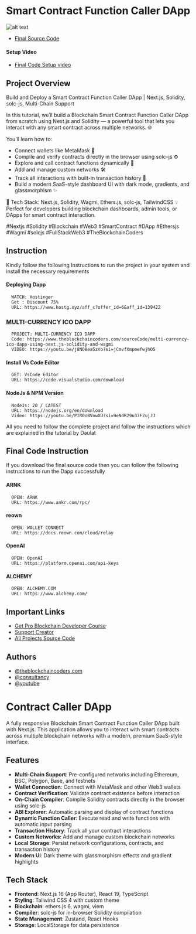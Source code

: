 # Smart Contract Function Caller DApp

![alt text](https://www.daulathussain.com/wp-content/uploads/2025/10/Build-and-Deploy-a-Smart-Contract-Function-Caller-DApp-Next.js-Solidity-solc-js-Multi-Chain-Support.jpg)

- [Final Source Code](https://www.theblockchaincoders.com/sourceCode/build-and-deploy-a-smart-contract-function-caller-dapp-or-next.js-solidity-solc-js-multi-chain-support)

#### Setup Video

- [Final Code Setup video]()

## Project Overview

Build and Deploy a Smart Contract Function Caller DApp | Next.js, Solidity, solc-js, Multi-Chain Support

In this tutorial, we’ll build a Blockchain Smart Contract Function Caller DApp from scratch using Next.js and Solidity — a powerful tool that lets you interact with any smart contract across multiple networks. 🌐

You’ll learn how to:

- Connect wallets like MetaMask 🔗
- Compile and verify contracts directly in the browser using solc-js ⚙️
- Explore and call contract functions dynamically 🧠
- Add and manage custom networks 🛠️
- Track all interactions with built-in transaction history 📜
- Build a modern SaaS-style dashboard UI with dark mode, gradients, and glassmorphism ✨

🚀 Tech Stack: Next.js, Solidity, Wagmi, Ethers.js, solc-js, TailwindCSS
💡 Perfect for developers building blockchain dashboards, admin tools, or DApps for smart contract interaction.

#Nextjs #Solidity #Blockchain #Web3 #SmartContract #DApp #Ethersjs #Wagmi #solcjs #FullStackWeb3 #TheBlockchainCoders

## Instruction

Kindly follow the following Instructions to run the project in your system and install the necessary requirements

#### Deploying Dapp

```
  WATCH: Hostinger
  Get : Discount 75%
  URL: https://www.hostg.xyz/aff_c?offer_id=6&aff_id=139422
```

### MULTI-CURRENCY ICO DAPP

```
  PROJECT: MULTI-CURRENCY ICO DAPP
  Code: https://www.theblockchaincoders.com/sourceCode/multi-currency-ico-dapp-using-next.js-solidity-and-wagmi
  VIDEO: https://youtu.be/j8NO8ea5zVo?si=jCmvfXmpmefwjhO5
```

#### Install Vs Code Editor

```
  GET: VsCode Editor
  URL: https://code.visualstudio.com/download
```

#### NodeJs & NPM Version

```
  NodeJs: 20 / LATEST
  URL: https://nodejs.org/en/download
  Video: https://youtu.be/PIR0oBVowXU?si=9eNdR29u37F2ujJJ
```

All you need to follow the complete project and follow the instructions which are explained in the tutorial by Daulat

## Final Code Instruction

If you download the final source code then you can follow the following instructions to run the Dapp successfully

#### ARNK

```
  OPEN: ARNK
  URL: https://www.ankr.com/rpc/
```

#### reown

```
  OPEN: WALLET CONNECT
  URL: https://docs.reown.com/cloud/relay
```

#### OpenAI

```
  OPEN: OpenAI
  URL: https://platform.openai.com/api-keys
```

#### ALCHEMY

```
  OPEN: ALCHEMY.COM
  URL: https://www.alchemy.com/
```

## Important Links

- [Get Pro Blockchain Developer Course](https://www.theblockchaincoders.com/pro-nft-marketplace)
- [Support Creator](https://bit.ly/Support-Creator)
- [All Projects Source Code](https://www.theblockchaincoders.com/SourceCode)

## Authors

- [@theblockchaincoders.com](https://www.theblockchaincoders.com/)
- [@consultancy](https://www.theblockchaincoders.com/consultancy)
- [@youtube](https://www.youtube.com/@daulathussain)

# Contract Caller DApp

A fully responsive Blockchain Smart Contract Function Caller DApp built with Next.js. This application allows you to interact with smart contracts across multiple blockchain networks with a modern, premium SaaS-style interface.

## Features

- **Multi-Chain Support**: Pre-configured networks including Ethereum, BSC, Polygon, Base, and testnets
- **Wallet Connection**: Connect with MetaMask and other Web3 wallets
- **Contract Verification**: Validate contract existence before interaction
- **On-Chain Compiler**: Compile Solidity contracts directly in the browser using solc-js
- **ABI Explorer**: Automatic parsing and display of contract functions
- **Dynamic Function Caller**: Execute read and write functions with automatic input parsing
- **Transaction History**: Track all your contract interactions
- **Custom Networks**: Add and manage custom blockchain networks
- **Local Storage**: Persist network configurations, contracts, and transaction history
- **Modern UI**: Dark theme with glassmorphism effects and gradient highlights

## Tech Stack

- **Frontend**: Next.js 16 (App Router), React 19, TypeScript
- **Styling**: Tailwind CSS 4 with custom theme
- **Blockchain**: ethers.js 6, wagmi, viem
- **Compiler**: solc-js for in-browser Solidity compilation
- **State Management**: Zustand, React Hooks
- **Storage**: LocalStorage for data persistence
